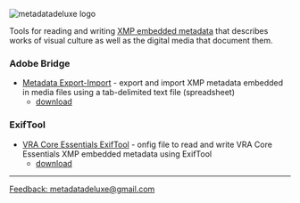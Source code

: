 ![metadatadeluxe logo](/images/MdDeluxe_Logo_no_tag)

Tools for reading and writing [XMP embedded metadata](https://en.wikipedia.org/wiki/Extensible_Metadata_Platform) that describes works of visual culture as well as the digital media that document them.

### Adobe Bridge
- [Metadata Export-Import](https://github.com/MetadataDeluxe/adobe_bridge_metadata_export-import) - export and import XMP metadata embedded in media files using a tab-delimited text file (spreadsheet)
    - [download](https://github.com/MetadataDeluxe/adobe_bridge_metadata_export-import/releases/download/v.1.0.0/export_import_2023-08-16.jsx)

### ExifTool
- [VRA Core Essentials ExifTool](https://github.com/MetadataDeluxe/VRA-Core-Essentials-ExifTool-config) - onfig file to read and write VRA Core Essentials XMP embedded metadata using ExifTool
  - [download](https://github.com/MetadataDeluxe/VRA-Core-Essentials-ExifTool-config/releases/download/v.1.2/vrae.config)

---
[Feedback: metadatadeluxe@gmail.com](mailto:metadatadeluxe@gmail.com)
